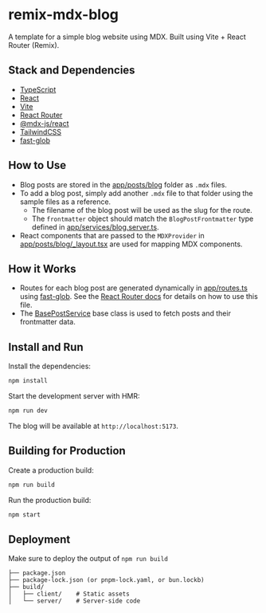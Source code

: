 # remix-mdx-blog

A template for a simple blog website using MDX. Built using Vite + React Router (Remix).

## Stack and Dependencies

- [TypeScript](https://www.typescriptlang.org/)
- [React](https://react.dev/)
- [Vite](https://vite.dev/)
- [React Router](https://reactrouter.com/)
- [@mdx-js/react](https://mdxjs.com/packages/react/)
- [TailwindCSS](https://tailwindcss.com/)
- [fast-glob](https://www.npmjs.com/package/fast-glob)

## How to Use

- Blog posts are stored in the [app/posts/blog](app/posts/blog) folder as `.mdx` files.
- To add a blog post, simply add another `.mdx` file to that folder using the sample files as a reference.
  - The filename of the blog post will be used as the slug for the route.
  - The `frontmatter` object should match the `BlogPostFrontmatter` type defined in [app/services/blog.server.ts](app/services/blog.server.ts).
- React components that are passed to the `MDXProvider` in [app/posts/blog/\_layout.tsx](app/posts/blog/_layout.tsx) are used for mapping MDX components.

## How it Works

- Routes for each blog post are generated dynamically in [app/routes.ts](app/routes.ts) using [fast-glob](https://www.npmjs.com/package/fast-glob). See the [React Router docs](https://reactrouter.com/start/framework/routing) for details on how to use this file.
- The [BasePostService](app/utils/basePostService.ts) base class is used to fetch posts and their frontmatter data.

## Install and Run

Install the dependencies:

```bash
npm install
```

Start the development server with HMR:

```bash
npm run dev
```

The blog will be available at `http://localhost:5173`.

## Building for Production

Create a production build:

```bash
npm run build
```

Run the production build:

```bash
npm start
```

## Deployment

Make sure to deploy the output of `npm run build`

```
├── package.json
├── package-lock.json (or pnpm-lock.yaml, or bun.lockb)
├── build/
│   ├── client/    # Static assets
│   └── server/    # Server-side code
```
